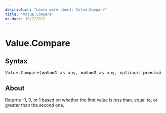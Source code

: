 ```yaml
---
description: "Learn more about: Value.Compare"
title: "Value.Compare"
ms.date: 10/7/2022
---
```

# Value.Compare

## Syntax

<pre>
Value.Compare(<b>value1</b> as any, <b>value2</b> as any, optional <b>precision</b> as nullable number) as number
</pre>

## About

Returns -1, 0, or 1 based on whether the first value is less than, equal to, or greater than the second one.

